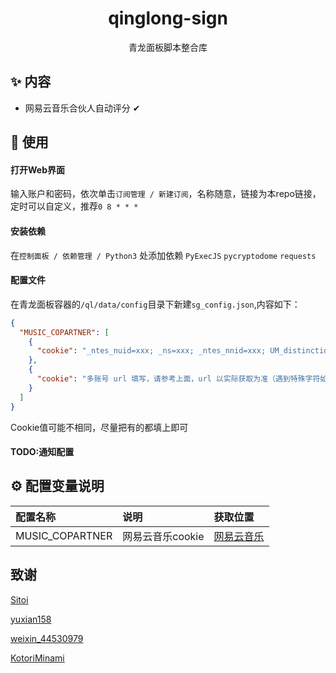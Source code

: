 <h1 align="center">qinglong-sign</h1>

<div align="center">
    青龙面板脚本整合库
</div>

## ✨ 内容

- 网易云音乐合伙人自动评分 ✔

## 🔨 使用

#### 打开Web界面
输入账户和密码，依次单击`订阅管理 / 新建订阅`，名称随意，链接为本repo链接，定时可以自定义，推荐`0 8 * * *`

#### 安装依赖
在`控制面板 / 依赖管理 / Python3` 处添加依赖
`PyExecJS`
`pycryptodome`
`requests`

#### 配置文件
在青龙面板容器的`/ql/data/config`目录下新建`sg_config.json`,内容如下：
```JSON
{
  "MUSIC_COPARTNER": [
    {
      "cookie": "_ntes_nuid=xxx; _ns=xxx; _ntes_nnid=xxx; UM_distinctid=xxx; NMTID=xxx; WNMCID=xxx; WEVNSM=xxx; __csrf=xxx; MUSIC_U=xxx; ntes_kaola_ad=xxx; _iuqxldmzr_=xxx; JSESSIONID-WYYY=xxx;"
    },
    {
      "cookie": "多账号 url 填写，请参考上面，url 以实际获取为准（遇到特殊字符如双引号\\\" 请加反斜杠转义）"
    }
  ]
}
```
Cookie值可能不相同，尽量把有的都填上即可

#### TODO:通知配置


## ⚙ 配置变量说明

| 配置名称            | 说明          | 获取位置                            |
|:----------------|:------------|:--------------------------------|
| MUSIC_COPARTNER | 网易云音乐cookie | [网易云音乐](https://music.163.com/) |


## 致谢

[Sitoi](https://github.com/Sitoi)

[yuxian158](https://github.com/yuxian158/)

[weixin_44530979](https://blog.csdn.net/weixin_44530979)

[KotoriMinami](https://github.com/KotoriMinami)
